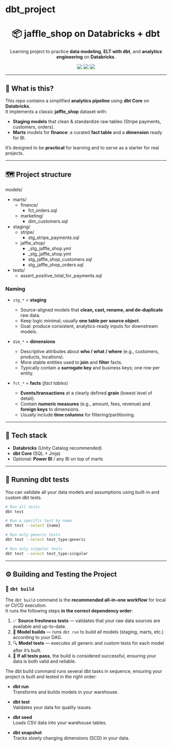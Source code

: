 # dbt_project

<h1 align="center">📦 jaffle_shop on Databricks + dbt</h1>

<p align="center">
  Learning project to practice <b>data modeling</b>, <b>ELT with dbt</b>, and <b>analytics engineering</b> on <b>Databricks</b>.
</p>

<p align="center">
  <img src="https://img.shields.io/badge/dbt-SQL%20models-ea5252?logo=dbt&logoColor=white" />
  <img src="https://img.shields.io/badge/Databricks-Lakehouse-ff3621?logo=databricks&logoColor=white" />
  <img src="https://img.shields.io/badge/Orchestration-CLI-blue" />
</p>

---

## 🚀 What is this?

This repo contains a simplified **analytics pipeline** using **dbt Core** on **Databricks**.  
It implements a classic **jaffle_shop** dataset with:

- **Staging models** that clean & standardize raw tables (Stripe payments, customers, orders).
- **Marts** models for **finance**: a curated **fact table** and a **dimension** ready for BI.

It’s designed to be **practical** for learning and to serve as a starter for real projects.

---

## 🗺️ Project structure

models/
- marts/
  - finance/
    - fct_orders.sql
  - marketing/
    - dim_customers.sql
- staging/
  - stripe/
    - stg_stripe_payments.sql
  - jaffle_shop/
    - _stg_jaffle_shop.yml
    - _stg_jaffle_shop.yml
    - stg_jaffle_shop_customers.sql
    - stg_jaffle_shop_orders.sql
- tests/
  - assert_positive_total_for_payments.sql


### Naming

- `stg_*` = **staging**
  - Source-aligned models that **clean, cast, rename, and de-duplicate** raw data.
  - Keep logic minimal; usually **one table per source object**.
  - Goal: produce consistent, analytics-ready inputs for downstream models.

- `dim_*` = **dimensions**
  - Descriptive attributes about **who / what / where** (e.g., customers, products, locations).
  - More stable entities used to **join** and **filter** facts.
  - Typically contain a **surrogate key** and business keys; one row per entity.

- `fct_*` = **facts** (*fact tables*)
  - **Events/transactions** at a clearly defined **grain** (lowest level of detail).
  - Contain **numeric measures** (e.g., amount, fees, revenue) and **foreign keys** to dimensions.
  - Usually include **time columns** for filtering/partitioning.
    
---

## 🧰 Tech stack

- **Databricks** (Unity Catalog recommended)
- **dbt Core** (SQL + Jinja)
- Optional: **Power BI** / any BI on top of marts

---

## 🧪 Running dbt tests

You can validate all your data models and assumptions using built-in and custom dbt tests.

```bash
# Run all tests
dbt test

# Run a specific test by name
dbt test --select {name}

# Run only generic tests
dbt test --select test_type:generic

# Run only singular tests
dbt test --select test_type:singular
```
--- 

## ⚙️ Building and Testing the Project

### 🧩 `dbt build`

The `dbt build` command is the **recommended all-in-one workflow** for local or CI/CD execution.  
It runs the following steps **in the correct dependency order**:

1. ✅ **Source freshness tests** — validates that your raw data sources are available and up-to-date.  
2. 🧱 **Model builds** — runs `dbt run` to build all models (staging, marts, etc.) according to your DAG.  
3. 🔍 **Model tests** — executes all generic and custom tests for each model after it’s built.  
4. 💚 **If all tests pass**, the build is considered successful, ensuring your data is both valid and reliable.

The dbt build command runs several dbt tasks in sequence, ensuring your project is built and tested in the right order:

- **dbt run**  
  Transforms and builds models in your warehouse.

- **dbt test**  
  Validates your data for quality issues.

- **dbt seed**  
  Loads CSV data into your warehouse tables.

- **dbt snapshot**  
  Tracks slowly changing dimensions (SCD) in your data.
